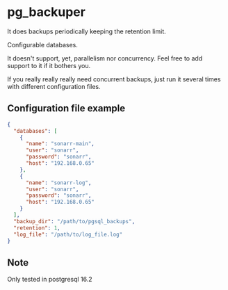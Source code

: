 # pg_backuper

It does backups periodically keeping the retention limit.

Configurable databases.

It doesn't support, yet, parallelism nor concurrency. Feel free to add support to it if it bothers you.

If you really really really need concurrent backups, just run it several times with different configuration files.

## Configuration file example

```json
{
  "databases": [
    {
      "name": "sonarr-main",
      "user": "sonarr",
      "password": "sonarr",
      "host": "192.168.0.65"
    },
    {
      "name": "sonarr-log",
      "user": "sonarr",
      "password": "sonarr",
      "host": "192.168.0.65"
    }
  ],
  "backup_dir": "/path/to/pgsql_backups",
  "retention": 1,
  "log_file": "/path/to/log_file.log"
}
```

## Note
Only tested in postgresql 16.2